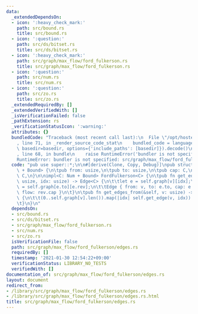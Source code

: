 ```yaml
---
data:
  _extendedDependsOn:
  - icon: ':heavy_check_mark:'
    path: src/bound.rs
    title: src/bound.rs
  - icon: ':question:'
    path: src/ds/bitset.rs
    title: src/ds/bitset.rs
  - icon: ':heavy_check_mark:'
    path: src/graph/max_flow/ford_fulkerson.rs
    title: src/graph/max_flow/ford_fulkerson.rs
  - icon: ':question:'
    path: src/num.rs
    title: src/num.rs
  - icon: ':question:'
    path: src/zo.rs
    title: src/zo.rs
  _extendedRequiredBy: []
  _extendedVerifiedWith: []
  _isVerificationFailed: false
  _pathExtension: rs
  _verificationStatusIcon: ':warning:'
  attributes: {}
  bundledCode: "Traceback (most recent call last):\n  File \"/opt/hostedtoolcache/Python/3.9.1/x64/lib/python3.9/site-packages/onlinejudge_verify/documentation/build.py\"\
    , line 71, in _render_source_code_stat\n    bundled_code = language.bundle(stat.path,\
    \ basedir=basedir, options={'include_paths': [basedir]}).decode()\n  File \"/opt/hostedtoolcache/Python/3.9.1/x64/lib/python3.9/site-packages/onlinejudge_verify/languages/user_defined.py\"\
    , line 68, in bundle\n    raise RuntimeError('bundler is not specified: {}'.format(path.as_posix()))\n\
    RuntimeError: bundler is not specified: src/graph/max_flow/ford_fulkerson/edges.rs\n"
  code: "pub use super::*;\n\n#[derive(Clone, Copy, Debug)]\npub struct Edge<C: Num\
    \ + Bound> {\n\tpub from: usize,\n\tpub to: usize,\n\tpub cap: C,\n\tpub flow:\
    \ C,\n}\n\nimpl<C: Num + Bound> FordFulkerson<C> {\n\tpub fn get_edge(&self, v:\
    \ usize, idx: usize) -> Edge<C> {\n\t\tlet e = self.graph[v][idx];\n\t\tlet rev\
    \ = self.graph[e.to][e.rev];\n\t\tEdge { from: v, to: e.to, cap: e.cap + rev.cap,\
    \ flow: rev.cap }\n\t}\n\tpub fn get_edges_from(&self, v: usize) -> Vec<Edge<C>>\
    \ {\n\t\t(0..self.graph[v].len()).map(|idx| self.get_edge(v, idx)).collect()\n\
    \t}\n}\n"
  dependsOn:
  - src/bound.rs
  - src/ds/bitset.rs
  - src/graph/max_flow/ford_fulkerson.rs
  - src/num.rs
  - src/zo.rs
  isVerificationFile: false
  path: src/graph/max_flow/ford_fulkerson/edges.rs
  requiredBy: []
  timestamp: '2021-01-30 12:54:22+09:00'
  verificationStatus: LIBRARY_NO_TESTS
  verifiedWith: []
documentation_of: src/graph/max_flow/ford_fulkerson/edges.rs
layout: document
redirect_from:
- /library/src/graph/max_flow/ford_fulkerson/edges.rs
- /library/src/graph/max_flow/ford_fulkerson/edges.rs.html
title: src/graph/max_flow/ford_fulkerson/edges.rs
---
```


